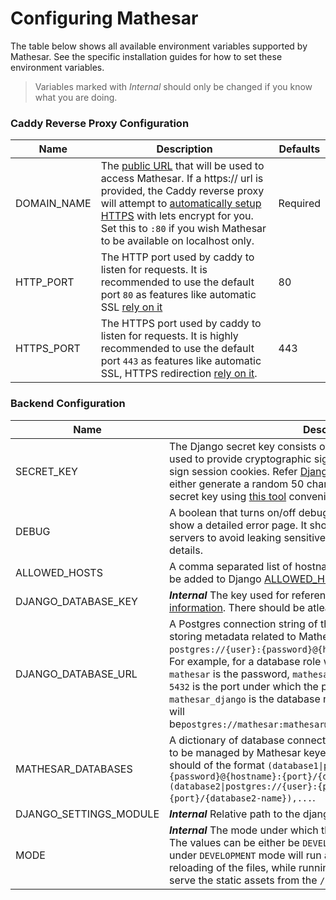 # Configuring Mathesar 

The table below shows all available environment variables supported by Mathesar. See the specific installation guides for how 
to set these environment variables.

> Variables marked with *Internal* should only be changed if you know what you are 
> doing.


### Caddy Reverse Proxy Configuration
| Name        | Description                                                                                                                                                                                                                                                                                                                                                             | Defaults |
|-------------|-------------------------------------------------------------------------------------------------------------------------------------------------------------------------------------------------------------------------------------------------------------------------------------------------------------------------------------------------------------------------|----------|
| DOMAIN_NAME | The [public URL](https://caddyserver.com/docs/caddyfile/concepts#addresses) that will be used to access Mathesar. If a https:// url is provided, the Caddy reverse proxy will attempt to [automatically setup HTTPS](https://caddyserver.com/docs/automatic-https) with lets encrypt for you. Set this to `:80` if you wish Mathesar to be available on localhost only. | Required |
| HTTP_PORT   | The HTTP port used by caddy to listen for requests. It is recommended to use the default port `80` as features like automatic SSL [rely on it](https://caddyserver.com/docs/automatic-https#acme-challenges)                                                                                                                                                            | 80       |
| HTTPS_PORT  | The HTTPS port used by caddy to listen for requests. It is highly recommended to use the default port `443` as features like automatic SSL, HTTPS redirection [rely on it](https://caddyserver.com/docs/automatic-https#acme-challenges).                                                                                                                               | 443      |


### Backend Configuration
| Name                   | Description                                                                                                                                                                                                                                                                                                                                                                                                                                                                                                                                         | Defaults                     |
|------------------------|-----------------------------------------------------------------------------------------------------------------------------------------------------------------------------------------------------------------------------------------------------------------------------------------------------------------------------------------------------------------------------------------------------------------------------------------------------------------------------------------------------------------------------------------------------|------------------------------|
| SECRET_KEY             | The Django secret key consists of random 50 characters strings is used to provide cryptographic signing. This key is mostly used to sign session cookies. Refer [Django docs](https://docs.djangoproject.com/en/3.2/ref/settings/#std:setting-SECRET_KEY) for more details. You can either generate a random 50 character string or can generate a secret key using [this tool](https://djecrety.ir/) conveniently                                                                                                                                  | *Required                    |
| DEBUG                  | A boolean that turns on/off debug mode. Enabling debug mode will show a detailed error page. It should be turned off in production servers to avoid leaking sensitive data. Refer [Django docs](https://docs.djangoproject.com/en/4.2/ref/settings/#debug) for more details.                                                                                                                                                                                                                                                                        | False                        |
| ALLOWED_HOSTS          | A comma separated list of hostnames that can serve Mathesar. It will be added to Django [ALLOWED_HOSTS](https://docs.djangoproject.com/en/4.2/ref/settings/#allowed-hosts) settings                                                                                                                                                                                                                                                                                                                                                                 | `*`                          |
| DJANGO_DATABASE_KEY    | ***Internal*** The key used for referencing the [Database config information](https://docs.djangoproject.com/en/4.2/ref/settings/#databases). There should be atleast one `default` database config.                                                                                                                                                                                                                                                                                                                                                | `default`                    |
| DJANGO_DATABASE_URL    | A Postgres connection string of the database which will be used for storing metadata related to Mathesar in the format of: `postgres://{user}:{password}@{hostname}:{port}/{database-name}`. For example, for a database role whose username is `mathesar` and  `mathesar` is the password, `mathesar_db` is the database name and `5432` is the port under which the postgres server is listening on and `mathesar_django` is the database name, then the connection string will be`postgres://mathesar:mathesar@mathesar_db:5432/mathesar_django` | *Required                    |
| MATHESAR_DATABASES     | A dictionary of database connection string of the external databases to be managed by Mathesar keyed by a unique database key. It should of the format `(database1\|postgres://{user}:{password}@{hostname}:{port}/{database1-name}),(database2\|postgres://{user}:{password}@{hostname}:{port}/{database2-name}),...`.                                                                                                                                                                                                                             | *Required                    |
| DJANGO_SETTINGS_MODULE | ***Internal*** Relative path to the django settings file                                                                                                                                                                                                                                                                                                                                                                                                                                                                                            | `config.settings.production` |
| MODE                   | ***Internal*** The mode under which the Frontend files will be served. The values can be either be `DEVELOPMENT` or `PRODUCTION`. Running under `DEVELOPMENT` mode will run a Svelte server and enable hot reloading of the files, while running under `PRODUCTION` mode will serve the static assets from the `/static/` url                                                                                                                                                                                                                       | `PRODUCTION`                 |

